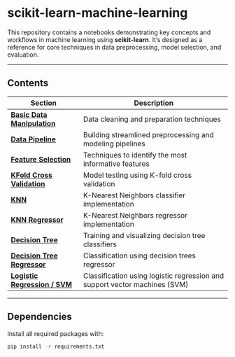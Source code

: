 # scikit-learn-machine-learning

This repository contains a notebooks demonstrating key concepts and workflows in machine learning using **scikit-learn**. It’s designed as a reference for core techniques in data preprocessing, model selection, and evaluation.

---

## Contents

| Section                      | Description                                                                 |
|-----------------------------|-----------------------------------------------------------------------------|
| [**Basic Data Manipulation**](Basic%20Data%20Manipulation) | Data cleaning and preparation techniques                                    |
| [**Data Pipeline**](Data%20Pipeline)           | Building streamlined preprocessing and modeling pipelines                   |
| [**Feature Selection**](Feature%20Selection)       | Techniques to identify the most informative features                        |
| [**KFold Cross Validation**](KFold%20Cross%20Validation)  | Model testing using K-fold cross validation                                 |
| [**KNN**](KNN)                     | K-Nearest Neighbors classifier implementation                               |
| [**KNN Regressor**](KNN%20Regressor)           | K-Nearest Neighbors regressor implementation                                |
| [**Decision Tree**](Decision%20Tree)           | Training and visualizing decision tree classifiers                         |
| [**Decision Tree Regressor**](Decision%20Tree%20Regressor)| Classification using decision trees regressor                                 |
| [**Logistic Regression / SVM**](Logistic%20Regression%3ASVM) | Classification using logistic regression and support vector machines (SVM) |

---

## Dependencies

Install all required packages with:

```bash
pip install -r requirements.txt
